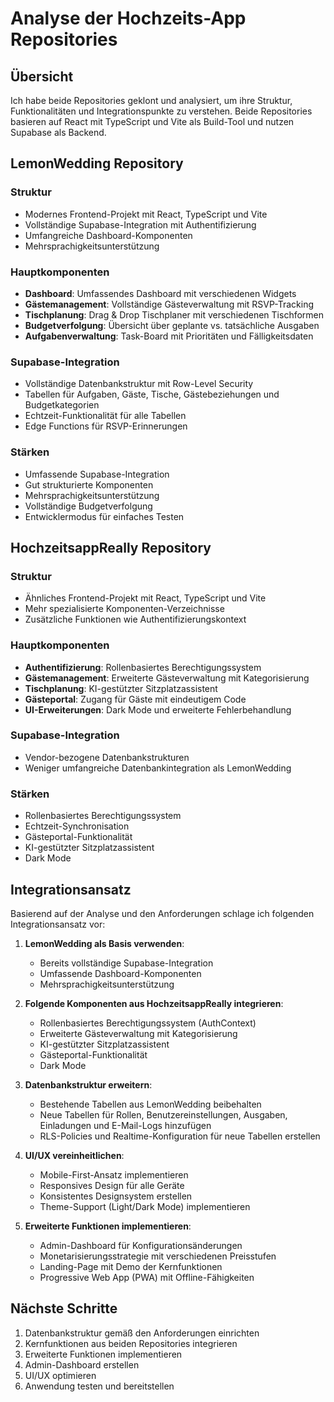 # Analyse der Hochzeits-App Repositories

## Übersicht

Ich habe beide Repositories geklont und analysiert, um ihre Struktur, Funktionalitäten und Integrationspunkte zu verstehen. Beide Repositories basieren auf React mit TypeScript und Vite als Build-Tool und nutzen Supabase als Backend.

## LemonWedding Repository

### Struktur
- Modernes Frontend-Projekt mit React, TypeScript und Vite
- Vollständige Supabase-Integration mit Authentifizierung
- Umfangreiche Dashboard-Komponenten
- Mehrsprachigkeitsunterstützung

### Hauptkomponenten
- **Dashboard**: Umfassendes Dashboard mit verschiedenen Widgets
- **Gästemanagement**: Vollständige Gästeverwaltung mit RSVP-Tracking
- **Tischplanung**: Drag & Drop Tischplaner mit verschiedenen Tischformen
- **Budgetverfolgung**: Übersicht über geplante vs. tatsächliche Ausgaben
- **Aufgabenverwaltung**: Task-Board mit Prioritäten und Fälligkeitsdaten

### Supabase-Integration
- Vollständige Datenbankstruktur mit Row-Level Security
- Tabellen für Aufgaben, Gäste, Tische, Gästebeziehungen und Budgetkategorien
- Echtzeit-Funktionalität für alle Tabellen
- Edge Functions für RSVP-Erinnerungen

### Stärken
- Umfassende Supabase-Integration
- Gut strukturierte Komponenten
- Mehrsprachigkeitsunterstützung
- Vollständige Budgetverfolgung
- Entwicklermodus für einfaches Testen

## HochzeitsappReally Repository

### Struktur
- Ähnliches Frontend-Projekt mit React, TypeScript und Vite
- Mehr spezialisierte Komponenten-Verzeichnisse
- Zusätzliche Funktionen wie Authentifizierungskontext

### Hauptkomponenten
- **Authentifizierung**: Rollenbasiertes Berechtigungssystem
- **Gästemanagement**: Erweiterte Gästeverwaltung mit Kategorisierung
- **Tischplanung**: KI-gestützter Sitzplatzassistent
- **Gästeportal**: Zugang für Gäste mit eindeutigem Code
- **UI-Erweiterungen**: Dark Mode und erweiterte Fehlerbehandlung

### Supabase-Integration
- Vendor-bezogene Datenbankstrukturen
- Weniger umfangreiche Datenbankintegration als LemonWedding

### Stärken
- Rollenbasiertes Berechtigungssystem
- Echtzeit-Synchronisation
- Gästeportal-Funktionalität
- KI-gestützter Sitzplatzassistent
- Dark Mode

## Integrationsansatz

Basierend auf der Analyse und den Anforderungen schlage ich folgenden Integrationsansatz vor:

1. **LemonWedding als Basis verwenden**:
   - Bereits vollständige Supabase-Integration
   - Umfassende Dashboard-Komponenten
   - Mehrsprachigkeitsunterstützung

2. **Folgende Komponenten aus HochzeitsappReally integrieren**:
   - Rollenbasiertes Berechtigungssystem (AuthContext)
   - Erweiterte Gästeverwaltung mit Kategorisierung
   - KI-gestützter Sitzplatzassistent
   - Gästeportal-Funktionalität
   - Dark Mode

3. **Datenbankstruktur erweitern**:
   - Bestehende Tabellen aus LemonWedding beibehalten
   - Neue Tabellen für Rollen, Benutzereinstellungen, Ausgaben, Einladungen und E-Mail-Logs hinzufügen
   - RLS-Policies und Realtime-Konfiguration für neue Tabellen erstellen

4. **UI/UX vereinheitlichen**:
   - Mobile-First-Ansatz implementieren
   - Responsives Design für alle Geräte
   - Konsistentes Designsystem erstellen
   - Theme-Support (Light/Dark Mode) implementieren

5. **Erweiterte Funktionen implementieren**:
   - Admin-Dashboard für Konfigurationsänderungen
   - Monetarisierungsstrategie mit verschiedenen Preisstufen
   - Landing-Page mit Demo der Kernfunktionen
   - Progressive Web App (PWA) mit Offline-Fähigkeiten

## Nächste Schritte

1. Datenbankstruktur gemäß den Anforderungen einrichten
2. Kernfunktionen aus beiden Repositories integrieren
3. Erweiterte Funktionen implementieren
4. Admin-Dashboard erstellen
5. UI/UX optimieren
6. Anwendung testen und bereitstellen
